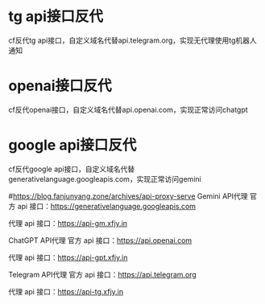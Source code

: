 # tg api接口反代
cf反代tg api接口，自定义域名代替api.telegram.org，实现无代理使用tg机器人通知

# openai接口反代
cf反代openai接口，自定义域名代替api.openai.com，实现正常访问chatgpt

# google api接口反代
cf反代google api接口，自定义域名代替generativelanguage.googleapis.com，实现正常访问gemini

#https://blog.fanjunyang.zone/archives/api-proxy-serve
Gemini API代理
官方 api 接口：https://generativelanguage.googleapis.com

代理 api 接口：https://api-gm.xfjy.in

ChatGPT API代理
官方 api 接口：https://api.openai.com

代理 api 接口：https://api-gpt.xfjy.in

Telegram API代理
官方 api 接口：https://api.telegram.org

代理 api 接口：https://api-tg.xfjy.in 
